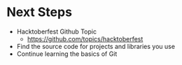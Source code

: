 # Next Steps

* Hacktoberfest Github Topic
    * <https://github.com/topics/hacktoberfest>
* Find the source code for projects and libraries you use
* Continue learning the basics of Git
